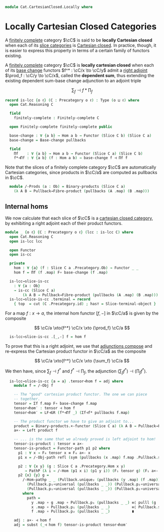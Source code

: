 <!--
```agda
open import Cat.Functor.Adjoint.Compose
open import Cat.CartesianClosed.Base
open import Cat.Diagram.Limit.Finite
open import Cat.Functor.Bifunctor
open import Cat.Instances.Functor
open import Cat.Diagram.Pullback
open import Cat.Functor.Pullback
open import Cat.Diagram.Product
open import Cat.Functor.Adjoint
open import Cat.Instances.Slice
open import Cat.Prelude

import Cat.Reasoning
```
-->

```agda
module Cat.CartesianClosed.Locally where
```

<!--
```agda
open /-Obj
open /-Hom
```
-->

# Locally Cartesian Closed Categories

A [finitely complete] category $\cC$ is said to be **locally
Cartesian closed** when each of its [slice categories] is [Cartesian
closed]. In practice, though, it is easier to express this property in
terms of a certain family of functors existing.

[finitely complete]: Cat.Diagram.Limit.Finite.html
[slice categories]: Cat.Instances.Slice.html
[Cartesian closed]: Cat.CartesianClosed.Base.html

A [finitely complete] category $\cC$ is **locally cartesian closed**
when each of its [base change] functors $f^* : \cC/x \to \cC/y$
admit a [right adjoint] $\prod_f : \cC/y \to \cC/x$, called the
**dependent sum**, thus extending the existing dependent sum-base change
adjunction to an adjoint triple

$$
\textstyle\sum_f \dashv f* \textstyle\prod_f
$$

[right adjoint]: Cat.Functor.Adjoint.html
[base change]: Cat.Functor.Pullback.html

```agda
record is-lcc {o ℓ} (C : Precategory o ℓ) : Type (o ⊔ ℓ) where
  open Cat.Reasoning C

  field
    finitely-complete : Finitely-complete C

  open Finitely-complete finitely-complete public

  base-change : ∀ {a b} → Hom a b → Functor (Slice C b) (Slice C a)
  base-change = Base-change pullbacks

  field
    Πf    : ∀ {a b} → Hom a b → Functor (Slice C a) (Slice C b)
    f*⊣Πf : ∀ {a b} (f : Hom a b) → base-change f ⊣ Πf f
```

Note that the slices of a finitely complete category $\cC$ are
automatically Cartesian categories, since products in $\cC/a$ are
computed as pullbacks in $\cC$.

```agda
  module /-Prods (a : Ob) = Binary-products (Slice C a)
    (λ A B → Pullback→Fibre-product (pullbacks (A .map) (B .map)))
```

## Internal homs

We now calculate that each slice of $\cC$ is a [cartesian closed
category], by exhibiting a right adjoint each of their product functors.

[cartesian closed category]: Cat.CartesianClosed.Base.html

```agda
module _ {o ℓ} {C : Precategory o ℓ} (lcc : is-lcc C) where
  open Cat.Reasoning C
  open is-lcc lcc

  open Functor
  open is-cc

  private
    hom : ∀ {a} (f : Slice C a .Precategory.Ob) → Functor _ _
    hom f = Πf (f .map) F∘ base-change (f .map)

  is-lcc→slice-is-cc
    : ∀ {a : Ob}
    → is-cc (Slice C a)
        (λ A B → Pullback→Fibre-product (pullbacks (A .map) (B .map)))
  is-lcc→slice-is-cc .terminal = record
    { top  = cut (C .Precategory.id) ; has⊤ = Slice-terminal-object }
```

For a map $f : x \to a$, the internal hom functor $[f,-]$ in $\cC/a$
is given by the composite

$$
\cC/a \xto{f^*} \cC/x \xto {\prod_f} \cC/a
$$

```agda
  is-lcc→slice-is-cc .[_,-] f = hom f
```

To prove that this is a right adjoint, we use that [adjunctions compose]
and re-express the Cartesian product functor in $\cC/a$ as the
composite

$$
\cC/a \xto{f^*} \cC/x \xto {\sum_f} \cC/a
$$

We then have, since $\sum_f \dashv f^*$ and $f^* \dashv \prod_f$, the
adjunction $(\sum_f f^*) \dashv (\prod_f f^*)$.

[adjunctions compose]: Cat.Functor.Adjoint.Compose.html

```agda
  is-lcc→slice-is-cc {a = a} .tensor⊣hom f = adj where
    module f = /-Obj f

    -- The "good" cartesian product functor. The one we can piece
    -- together.
    tensor = Σf f.map F∘ base-change f.map
    tensor⊣hom′ : tensor ⊣ hom f
    tensor⊣hom′ = LF⊣GR (f*⊣Πf _) (Σf⊣f* pullbacks f.map)

    -- The product functor we have to give an adjoint to...
    product = Binary-products.×-functor (Slice C a) (λ A B → Pullback→Fibre-product (pullbacks (A .map) (B .map)))
    a×- = Left product f

    -- ... is the same that we already proved is left adjoint to hom!
    tensor-is-product : tensor ≡ a×-
    tensor-is-product = Functor-path p1 p2 where
      p1 : ∀ x → F₀ tensor x ≡ F₀ a×- x
      p1 x = /-Obj-path refl (sym (pullbacks (x .map) f.map .Pullback.square))

      p2 : ∀ {x y} (g : Slice C a .Precategory.Hom x y)
         → PathP (λ i → /-Hom (p1 x i) (p1 y i)) (F₁ tensor g) (F₁ a×- g)
      p2 {x} {y} g =
        /-Hom-pathp _ _ (Pullback.unique₂ (pullbacks (y .map) (f .map)) {p = path}
          (Pullback.p₁∘universal (pullbacks _ _)) (Pullback.p₂∘universal (pullbacks _ _))
          (Pullback.p₁∘universal (pullbacks _ _)) (Pullback.p₂∘universal (pullbacks _ _) ∙ idl _))
        where
          path =
            y .map ∘ g .map ∘ Pullback.p₁ (pullbacks _ _) ≡⟨ pulll (g .commutes) ⟩
            x .map ∘ Pullback.p₁ (pullbacks _ _)          ≡⟨ Pullback.square (pullbacks _ _) ⟩
            f .map ∘ Pullback.p₂ (pullbacks _ _)          ∎

    adj : a×- ⊣ hom f
    adj = subst (_⊣ hom f) tensor-is-product tensor⊣hom′
```
